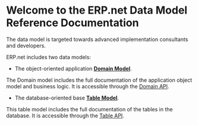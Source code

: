 # Welcome to the ERP.net Data Model Reference Documentation

The data model is targeted towards advanced implementation consultants and developers.



ERP.net includes two data models:

* The object-oriented application [**Domain Model**](entities/).

The Domain model includes the full documentation of the application object model and business logic.
It is accessible through the [Domain API](https://docs.erp.net/dev/topics/domain-api/index.html).

* The database-oriented base [**Table Model**](tables/).

This table model includes the full documentation of the tables in the database.
It is accessible through the [Table API](https://docs.erp.net/dev/topics/table-api/index.html).
